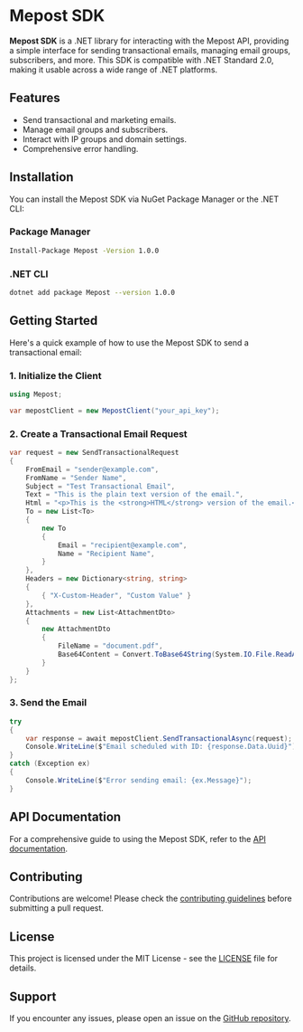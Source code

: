 # Mepost SDK

**Mepost SDK** is a .NET library for interacting with the Mepost API, providing a simple interface for sending transactional emails, managing email groups, subscribers, and more. This SDK is compatible with .NET Standard 2.0, making it usable across a wide range of .NET platforms.

## Features

- Send transactional and marketing emails.
- Manage email groups and subscribers.
- Interact with IP groups and domain settings.
- Comprehensive error handling.

## Installation

You can install the Mepost SDK via NuGet Package Manager or the .NET CLI:

### Package Manager

```bash
Install-Package Mepost -Version 1.0.0
```

### .NET CLI

```bash
dotnet add package Mepost --version 1.0.0
```

## Getting Started

Here's a quick example of how to use the Mepost SDK to send a transactional email:

### 1. Initialize the Client

```csharp
using Mepost;

var mepostClient = new MepostClient("your_api_key");
```

### 2. Create a Transactional Email Request

```csharp
var request = new SendTransactionalRequest
{
    FromEmail = "sender@example.com",
    FromName = "Sender Name",
    Subject = "Test Transactional Email",
    Text = "This is the plain text version of the email.",
    Html = "<p>This is the <strong>HTML</strong> version of the email.</p>",
    To = new List<To>
    {
        new To
        {
            Email = "recipient@example.com",
            Name = "Recipient Name",
        }
    },
    Headers = new Dictionary<string, string>
    {
        { "X-Custom-Header", "Custom Value" }
    },
    Attachments = new List<AttachmentDto>
    {
        new AttachmentDto
        {
            FileName = "document.pdf",
            Base64Content = Convert.ToBase64String(System.IO.File.ReadAllBytes("path_to_your_file/document.pdf"))
        }
    }
};
```

### 3. Send the Email

```csharp
try
{
    var response = await mepostClient.SendTransactionalAsync(request);
    Console.WriteLine($"Email scheduled with ID: {response.Data.Uuid}");
}
catch (Exception ex)
{
    Console.WriteLine($"Error sending email: {ex.Message}");
}
```

## API Documentation

For a comprehensive guide to using the Mepost SDK, refer to the [API documentation](https://docs.mepost.io).

## Contributing

Contributions are welcome! Please check the [contributing guidelines](https://github.com/mepost-io/mepost-sdk/blob/main/CONTRIBUTING.md) before submitting a pull request.

## License

This project is licensed under the MIT License - see the [LICENSE](https://github.com/mepost-io/mepost-sdk/blob/main/LICENSE) file for details.

## Support

If you encounter any issues, please open an issue on the [GitHub repository](https://github.com/mepost-io/mepost-sdk/issues).
